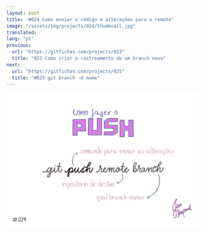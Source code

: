 ```yaml
---
layout: post
title: '#024 Como enviar o código e alterações para o remote'
image: "/assets/img/projects/024/thumbnail.jpg"
translated:
lang: "pt"
previous:
  url: "https://gitfichas.com/projects/023"
  title: "023 Como criar o rastreamento de um branch novo"
next:
  url: "https://gitfichas.com/projects/025"
  title: "#025 git branch -d nome"
---
```


<img alt="Chegou a hora de enviar o código para o remote? Use git push remote branch" src="/assets/img/projects/024/full.jpg">